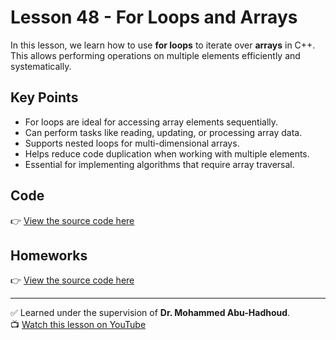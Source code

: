 # Lesson 48 - For Loops and Arrays  

In this lesson, we learn how to use **for loops** to iterate over **arrays** in C++.  
This allows performing operations on multiple elements efficiently and systematically.

## Key Points
- For loops are ideal for accessing array elements sequentially.
- Can perform tasks like reading, updating, or processing array data.
- Supports nested loops for multi-dimensional arrays.
- Helps reduce code duplication when working with multiple elements.
- Essential for implementing algorithms that require array traversal.

## Code
👉 [View the source code here](./Lesson_48_For_loops_and_Arrays.cpp) 

## Homeworks
👉 [View the source code here](./Homework_Lesson_48.cpp) 

---

✅ Learned under the supervision of **Dr. Mohammed Abu-Hadhoud**.  
📺 [Watch this lesson on YouTube](https://www.youtube.com/watch?v=Sq1hLzNdyeQ&list=PL3X--QIIK-OFIRbOHbOXbcfSAvw198lUy&index=54&pp=iAQB)
